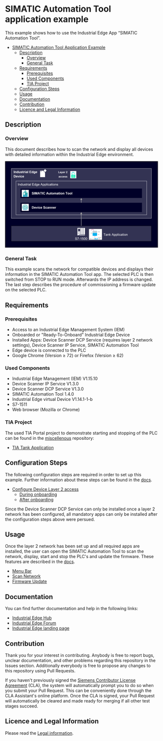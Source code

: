 # SIMATIC Automation Tool application example
This example shows how to use the Industrial Edge App “SIMATIC Automation Tool”.
- [SIMATIC Automation Tool Application Example](#simatic-automation-tool-application-example)
  - [Description](#description)
    - [Overview](#overview)
    - [General Task](#general-task)
  - [Requirements](#requirements)
    - [Prerequisites](#prerequisites)
    - [Used Components](#used-components)
    - [TIA Project](#tia-project)
  - [Configuration Steps](#configuration-steps)
  - [Usage](#usage)
  - [Documentation](#documentation)
  - [Contribution](#contribution)
  - [Licence and Legal Information](#licence-and-legal-information)

## Description
### Overview
This document describes how to scan the network and display all devices with detailed information within the Industrial Edge environment.

![overview](docs/graphics/Overview.PNG)

### General Task
This example scans the network for compatible devices and displays their information in the SIMATIC Automation Tool app. The selected PLC is then switched from STOP to RUN mode. Afterwards the IP address is changed. The last step describes the procedure of commissioning a firmware update on the selected PLC.

## Requirements
### Prerequisites
- Access to an Industrial Edge Management System (IEM)
- Onboarded or "Ready-To-Onboard" Industrial Edge Device
- Installed Apps: Device Scanner DCP Service (requires layer 2 network settings), Device Scanner IP Service, SIMATIC Automation Tool
- Edge device is connected to the PLC
- Google Chrome (Version ≥ 72) or Firefox (Version ≥ 62)

### Used Components
- Industrial Edge Management (IEM) V1.15.10 
- Device Scanner IP Service V1.3.0
- Device Scanner DCP Service V1.3.0
- SIMATIC Automation Tool 1.4.0
- Industrial Edge virtual Device V1.14.1-1-b
- S7-1511
- Web browser (Mozilla or Chrome)

### TIA Project
The used TIA Portal project to demonstrate starting and stopping of the PLC can be found in the [miscellenous](https://github.com/industrial-edge/miscellaneous) repository:
- [TIA Tank Application](https://github.com/industrial-edge/miscellaneous/blob/main/tank%20application/tia-tank-application.zap16)

## Configuration Steps
The following configuration steps are required in order to set up this example. Further information about these steps can be found in the [docs](docs/Installation.md).
- [Configure Device Layer 2 access](docs/Installation.md#configure-device-layer-2-access)
  - [During onboarding](docs/Installation.md#during-onboarding)
  - [After onboarding](docs/Installation.md#after-onboarding)

Since the Device Scanner DCP Service can only be installed once a layer 2 network has been configured, all mandatory apps can only be installed after the configuration steps above were persued.

## Usage
Once the layer 2 network has been set up and all required apps are installed, the user can open the SIMATIC Automation Tool to scan the network, display, start and stop the PLC's and update the firmware. These features are described in the [docs](docs/Usage.md).
- [Menu Bar](docs/Usage.md#menu-bar)
- [Scan Network](docs/Usage.md#scan-network)
- [Firmware Update](docs/Usage.md#firmware-update)

## Documentation
You can find further documentation and help in the following links:
  - [Industrial Edge Hub](https://iehub.eu1.edge.siemens.cloud/#/documentation)
  - [Industrial Edge Forum](https://www.siemens.com/industrial-edge-forum)
  - [Industrial Edge landing page](https://new.siemens.com/global/en/products/automation/topic-areas/industrial-edge/simatic-edge.html)
  
## Contribution
Thank you for your interest in contributing. Anybody is free to report bugs, unclear documentation, and other problems regarding this repository in the Issues section.
Additionally everybody is free to propose any changes to this repository using Pull Requests.

If you haven't previously signed the [Siemens Contributor License Agreement](https://cla-assistant.io/industrial-edge/) (CLA), the system will automatically prompt you to do so when you submit your Pull Request. This can be conveniently done through the CLA Assistant's online platform. Once the CLA is signed, your Pull Request will automatically be cleared and made ready for merging if all other test stages succeed.

## Licence and Legal Information
Please read the [Legal information](LICENSE.md).
